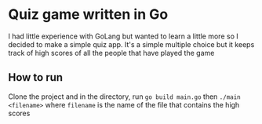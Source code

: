 # Quiz game written in Go
I had little experience with GoLang but wanted to learn a little more so I decided to make a simple quiz app. It's a simple multiple choice but it keeps track of high scores of all the people that have played the game

## How to run
Clone the project and in the directory, run ```go build main.go``` then ```./main <filename>``` where ```filename``` is the name of the file that contains the high scores
